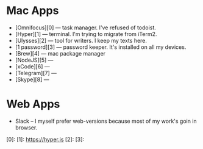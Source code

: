 # Mac Apps

- [Omnifocus][0] — task manager. I've refused of todoist.
- [Hyper][1] — terminal. I'm trying to migrate from iTerm2.
- [Ulysses][2] — tool for writers. I keep my texts here.
- [1 password][3] — password keeper. It's installed on all my devices.
- [Brew][4] — mac package manager
- [NodeJS][5] — 
- [xCode][6] —
- [Telegram][7] — 
- [Skype][8] —



# Web Apps

- Slack – I myself prefer web-versions because most of my work's goin in browser.

[0]:
[1]: https://hyper.is
[2]:
[3]: 
